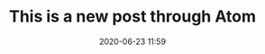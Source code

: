 ---
layout: post
title: This is a new post through Atom
date: 2020-06-23 11:59
published: false
header_feature_image:
caption:
pinned:
tags:    # use [tag1,tag2]
---